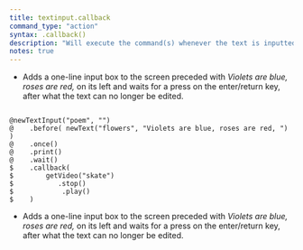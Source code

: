 ```yaml
---
title: textinput.callback
command_type: "action"
syntax: .callback()
description: "Will execute the command(s) whenever the text is inputted."
notes: true
---
```


+ Adds a one-line input box to the screen preceded with *Violets are blue, roses are red,* on its left and waits for a press on the enter/return key, after what the text can no longer be edited.

<!--more-->

<pre><code class="language-diff-javascript diff-highlight try-true">
@newTextInput("poem", "")
@    .before( newText("flowers", "Violets are blue, roses are red, ") )
@    .once()
@    .print()
@    .wait()
$    .callback( 
$        getVideo("skate")
$           .stop()
$            .play()
$    )
</code></pre>

+ Adds a one-line input box to the screen preceded with *Violets are blue, roses are red,* on its left and waits for a press on the enter/return key, after what the text can no longer be edited.		
